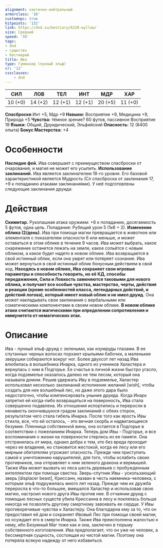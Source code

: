 ```yaml
---
alignment: хаотично-нейтральный
armorclass: '16'
customnpc: true
hitpoints: '132'
link: https://dnd.su/bestiary/6220-wyllow/
size: Средний
speed: '35'
tags:
- dnd
- существо
- бестиарий
title: Ива
type: Гуманоид (лунный эльф)
cr: '12'
cssclasses:
    - dnd
---
```



| СИЛ | ЛОВ | ТЕЛ | ИНТ | МДР | ХАР |
|---|---|---|---|---|---|
| 10 (+0) | 14 (+2) | 12 (+1) | 12 (+1) | 20 (+5) | 11 (+0) |
**Спасброски** Инт +5, Мдр +9
**Навыки:** Восприятие +9, Медицина +9, Природа +5
**Чувства:** тёмное зрение? 60 футов, пассивное Восприятие 19
**Языки:** Общий, Друидический, Эльфийский
**Опасность:** 12 (8400 опыта)
**Бонус Мастерства:** +4


# Особенности
**Наследие фей.** Ива совершает с преимуществом спасброски от очарования, и магия не может его усыпить.
**Использование заклинаний.** Ива является заклинателем 18-го уровня. Его базовой характеристикой является Мудрость (Сл спасброска от заклинания 17, +9 к попаданию атаками заклинаниями). У неё подготовлены следующие заклинания друида:


# Действия
**Скимитар.** Рукопашная атака оружием: +6 к попаданию, досягаемость 5 футов, одна цель. Попадание: Рубящий урон 5 (1к6 + 2).
**Изменение облика (2/день).** Ива при помощи магии превращается в животное или элементаля с показателем опасности 6 или меньше, и может оставаться в этом облике в течение 9 часов. Ива может выбрать, какое снаряжение останется лежать на земле, какое сольётся с новым обликом, а какое будет надето в новом облике. Ива возвращается в свой истинный облик, если она умрет или потеряет сознание. Ива может вернуться в свой истинный облик бонусным действием в свой ход.
**Находясь в новом облике, Ива сохраняет свои игровые параметры и способность говорить, но её КД, способы передвижения, Сила и Ловкость заменяются таковыми для нового облика, и получает все особые чувства, мастерство, черты, действия и реакции (кроме особенностей класса, легендарных действий, и действий логова), который имеет новый облик и не имел друид.** Она может накладывать свои заклинания с вербальными или соматическими компонентами в своем новом облике.
**В новом облике атаки считаются магическими при определении сопротивления и иммунитета от немагических атак.** 


# Описание
Ива - лунный эльф-друид с зелеными, как изумруды глазами. В ее спутанных черных волосах порхают крыльями бабочки, а маленькие зверушки собираются вокруг ног. Более двухсот лет назад Ива влюбилась в волшебника Инарка, одного из учеников Халастера и вернулась с ним в Подгорье. Ее счастье в личной жизни быстро угасло, когда подземелье оказалось далеко не тем лесом, который она называла домом. Решив удержать Иву в подземелье, Халастер использовал несколько заклинаний исполнение желаний [wish], чтобы создать для нее волшебный лес, но даже этого дара было недостаточно, чтобы компенсировать уныние друида. Когда Инарк запретил ей когда-либо возвращаться на поверхность, Ива стала совершенно подавлена. Их отношения испортились и переросли в ненависть окончившуюся градом заклинаний с обеих сторон, результатом чего стала гибель Инарка. После того как ярость Ивы стихла, все, что ей осталось, - это вечная скорбь и надвигающееся безумие. Пленница собственной вины, она остается в Подгорье в соответствии с пожеланием Инарка. Теперь дом Ивы - Подгорье, и все воспоминания о жизни на поверхности стерлись из ее памяти. Она отстранилась от мира, однако добра к тем, кто без вреда проходит через ее владения, но становится жестокой, когда ее лесу или его мирным обитателям угрожает опасность. Прежде чем приступить самой к уничтожению нарушителей, для того, чтобы ослабить своих противников, она отправляет к ним зеленого дракона и вермышей. Также Ива может вызвать из леса шесть деревьев с пробужденным интеллектом при помощи свистка. Зверь-спутник Ивы - ускользающий зверь [displacer beast], Криссанн, назван в честь наемника-человека, с которым эльф подружилась много лет назад. Прежде чем их дружба переросла в что-то большее, вмешался Халастер и использовав свою магию, настроил нового друга Ивы против нее. В отчаянии друид с помощью лесных существ убила Криссанна в лесу и поклялась больше никогда не позволять другому смертному завоевать ее сердце. У Ивы противоречивые чувства к Халастеру. Она благодарна ему за то, что он предоставил ей дом и сохраняет Ивовый Лес при помощи своей магии, но осуждает его в смерти Инарка. Также Ива преисполнена жалостью к нему, ибо Безумный Маг тоже как и она, заключен в тюрьму собственного изготовления. Ива предполагает, что он уже не человек, а бессмертная сущность, состоящая из чистой магии. Поэтому она потеряла всякую надежду от него избавиться.